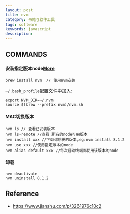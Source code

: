 ```yaml
---
layout: post
title: nvm
category: 书籍与软件工具
tags: software
keywords: javascript
description: 
---
```


## COMMANDS

#### 安装指定版本node[More](https://blog.csdn.net/u012982629/article/details/80537547)

```
brew install nvm  // 使用nvm安装
```

`~/.bash_profile`配置文件中加入:

```
export NVM_DIR=~/.nvm
source $(brew --prefix nvm)/nvm.sh
```

#### MAC切换版本

```
nvm ls // 查看已安装版本
nvm ls-remote //查看 所有的node可用版本
nvm install xxx //下载你想要的版本,eg:nvm install 8.1.2
nvm use xxx //使用指定版本的node 
nvm alias default xxx //每次启动终端都使用该版本的node
```

#### 卸载

```
nvm deactivate
nvm uninstall 8.1.2
```

## Reference

* <https://www.jianshu.com/p/3261976c10c2>